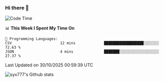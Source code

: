 ### Hi there 👋

<!--
**syx777/syx777** is a ✨ _special_ ✨ repository because its `README.md` (this file) appears on your GitHub profile.

Here are some ideas to get you started:

- 🔭 I’m currently working on ...
- 🌱 I’m currently learning ...
- 👯 I’m looking to collaborate on ...
- 🤔 I’m looking for help with ...
- 💬 Ask me about ...
- 📫 How to reach me: ...
- 😄 Pronouns: ...
- ⚡ Fun fact: ...
-->
<!--START_SECTION:waka-->
![Code Time](http://img.shields.io/badge/Code%20Time-384%20hrs%203%20mins-blue)

📊 **This Week I Spent My Time On** 

```text
💬 Programming Languages: 
CSV                      12 mins             ██████████████████░░░░░░░   72.63 % 
JSON                     4 mins              ███████░░░░░░░░░░░░░░░░░░   27.37 % 
```


 Last Updated on 30/10/2025 00:59:39 UTC
<!--END_SECTION:waka-->

![syx777's Github stats](https://github-readme-stats-syx777.vercel.app/api?username=syx777&show_icons=true&count_private=true)
